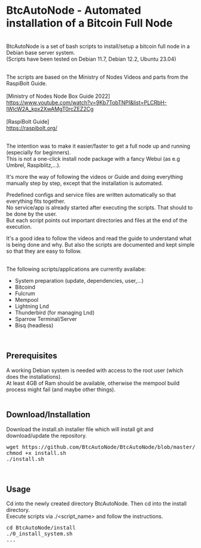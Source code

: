 # BtcAutoNode - Automated installation of a Bitcoin Full Node
<br>
BtcAutoNode is a set of bash scripts to install/setup a bitcoin full node in a Debian base server system.<br>
(Scripts have been tested on Debian 11.7, Debian 12.2, Ubuntu 23.04)<br><br>

The scripts are based on the Ministry of Nodes Videos and parts from the RaspiBolt Guide.<br><br>
[Ministry of Nodes Node Box Guide 2022]<br>
https://www.youtube.com/watch?v=9Kb7TobTNPI&list=PLCRbH-IWlcW2A_kpx2XwAMgT0rcZEZ2Cg<br><br>
[RaspiBolt Guide]<br>
https://raspibolt.org/<br><br>

The intention was to make it easier/faster to get a full node up and running (especially for beginners).<br>
This is not a one-click install node package with a fancy Webui (as e.g Umbrel, Raspiblitz,...).<br>

It's more the way of following the videos or Guide and doing everything manually step by step, except that the installation is automated.<br>

Predefined configs and service files are written automatically so that everything fits together.<br>
No service/app is already started after executing the scripts. That should to be done by the user.<br>
But each script points out important directories and files at the end of the execution.<br>

It's a good idea to follow the videos and read the guide to understand what is being done and why. But also the scripts are documented and kept simple so that they are easy to follow.<br><br>

The following scripts/applications are currently availabe:
- System preparation (update, dependencies, user,...)
- Bitcoind
- Fulcrum
- Mempool
- Lightning Lnd
- Thunderbird (for managing Lnd)
- Sparrow Terminal/Server
- Bisq (headless)
<br>

## Prerequisites
A working Debian system is needed with access to the root user (which does the installations).<br>
At least 4GB of Ram should be available, otherwise the mempool build process might fail (and maybe other things).<br>
<br>

## Download/Installation
Download the install.sh installer file which will install git and download/update the repository.<br>
<pre>
wget https://github.com/BtcAutoNode/BtcAutoNode/blob/master/install.sh
chmod +x install.sh
./install.sh
</pre>
<br>

## Usage
Cd into the newly created directory BtcAutoNode. Then cd into the install directory.<br>
Execute scripts via ./<script_name> and follow the instructions.<br>
<pre>
cd BtcAutoNode/install
./0_install_system.sh
...
</pre>
<br>


